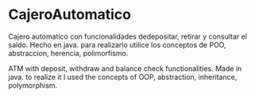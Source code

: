 # CajeroAutomatico
Cajero automatico con funcionalidades dedepositar, retirar y consultar el saldo. 
Hecho en java. para realizarlo utilice los conceptos de POO, abstraccion, herencia, polimorfismo.

ATM with deposit, withdraw and balance check functionalities. 
Made in java. to realize it I used the concepts of OOP, abstraction, inheritance, polymorphism. 
